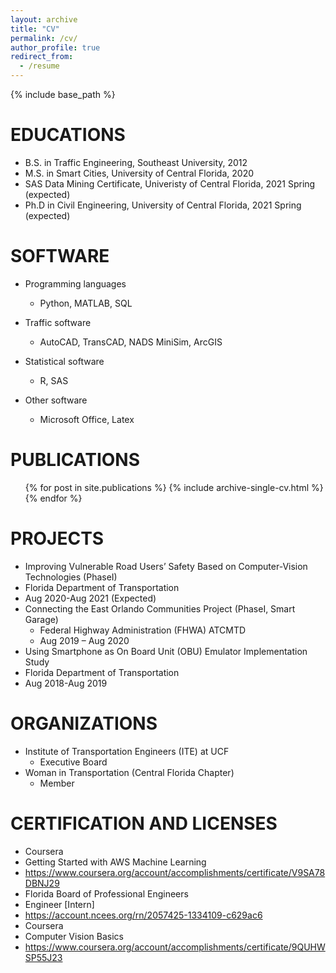 ```yaml
---
layout: archive
title: "CV"
permalink: /cv/
author_profile: true
redirect_from:
  - /resume
---
```


{% include base_path %}

EDUCATIONS
======
* B.S. in Traffic Engineering, Southeast University, 2012
* M.S. in Smart Cities, University of Central Florida, 2020
* SAS Data Mining Certificate, Univeristy of Central Florida, 2021 Spring (expected)
* Ph.D in Civil Engineering, University of Central Florida, 2021 Spring (expected)

SOFTWARE
======
* Programming languages
  * Python, MATLAB, SQL
  
* Traffic software
  * AutoCAD, TransCAD, NADS MiniSim, ArcGIS
* Statistical software 
  * R, SAS
* Other software 
  * Microsoft Office, Latex



PUBLICATIONS
======
  <ul>{% for post in site.publications %}
    {% include archive-single-cv.html %}
  {% endfor %}</ul>
  
PROJECTS
======
 * Improving Vulnerable Road Users’ Safety Based on Computer-Vision Technologies (PhaseⅠ) 
  * Florida Department of Transportation 
  * Aug 2020-Aug 2021 (Expected)
* Connecting the East Orlando Communities Project (PhaseⅠ, Smart Garage) 
  * Federal Highway Administration (FHWA) ATCMTD 
  * Aug 2019 – Aug 2020 
* Using Smartphone as On Board Unit (OBU) Emulator Implementation Study 
 * Florida Department of Transportation 
 * Aug 2018-Aug 2019

ORGANIZATIONS
======
* Institute of Transportation Engineers (ITE) at UCF 
  * Executive Board  
* Woman in Transportation (Central Florida Chapter) 
  * Member 
  

CERTIFICATION AND LICENSES 
======
* Coursera
 * Getting Started with AWS Machine Learning 
 * https://www.coursera.org/account/accomplishments/certificate/V9SA78DBNJ29 
* Florida Board of Professional Engineers 
 * Engineer [Intern] 
 * https://account.ncees.org/rn/2057425-1334109-c629ac6 
* Coursera
 * Computer Vision Basics 
 * https://www.coursera.org/account/accomplishments/certificate/9QUHWSP55J23 